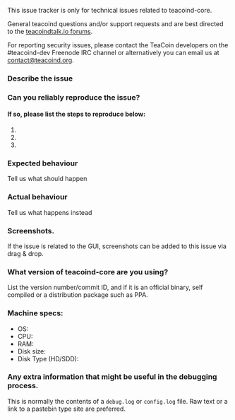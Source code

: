 <!--- Remove sections that do not apply -->

This issue tracker is only for technical issues related to teacoind-core.

General teacoind questions and/or support requests and are best directed to the [teacoindtalk.io forums](https://teacoindtalk.io/).

For reporting security issues, please contact the TeaCoin developers on the #teacoind-dev Freenode IRC channel or alternatively you can email us at contact@teacoind.org.

### Describe the issue

### Can you reliably reproduce the issue?
#### If so, please list the steps to reproduce below:
1.
2.
3.

### Expected behaviour
Tell us what should happen

### Actual behaviour
Tell us what happens instead

### Screenshots.
If the issue is related to the GUI, screenshots can be added to this issue via drag & drop.

### What version of teacoind-core are you using?
List the version number/commit ID, and if it is an official binary, self compiled or a distribution package such as PPA.

### Machine specs:
- OS:
- CPU:
- RAM:
- Disk size:
- Disk Type (HD/SDD):

### Any extra information that might be useful in the debugging process.
This is normally the contents of a `debug.log` or `config.log` file. Raw text or a link to a pastebin type site are preferred.

